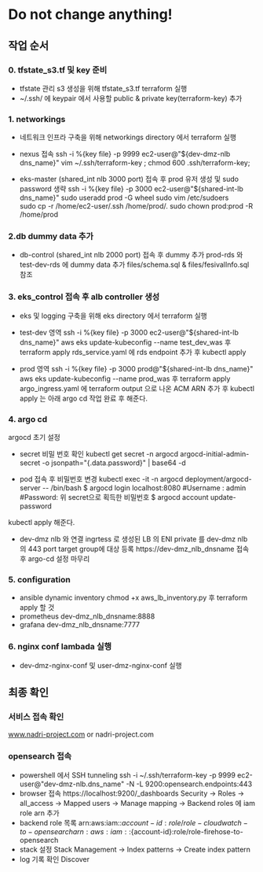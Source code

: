 # Do not change anything!

##  작업 순서

### 0. tfstate_s3.tf 및 key 준비
- tfstate 관리 s3 생성을 위해 tfstate_s3.tf terraform 실행
- ~/.ssh/ 에 keypair 에서 사용할 public & private key(terraform-key) 추가
### 1. networkings
- 네트워크 인프라 구축을 위해 networkings directory 에서 terraform 실행
- nexus 접속
ssh -i %{key file} -p 9999 ec2-user@"${dev-dmz-nlb dns_name}"
vim ~/.ssh/terraform-key ;
chmod 600 .ssh/terraform-key;

- eks-master (shared_int nlb 3000 port) 접속 후 prod 유저 생성 및 sudo password 생략
ssh -i %{key file} -p 3000 ec2-user@"${shared-int-lb dns_name}"
sudo useradd prod -G wheel
sudo vim /etc/sudoers           
sudo cp -r /home/ec2-user/.ssh /home/prod/.
sudo chown prod:prod -R /home/prod

### 2.db dummy data 추가
- db-control (shared_int nlb 2000 port) 접속 후 dummy 추가
prod-rds 와 test-dev-rds 에 dummy data 추가 
files/schema.sql & files/fesivalInfo.sql 참조

### 3. eks_control 접속 후 alb controller 생성
- eks 및 logging 구축을 위해 eks directory 에서 terraform 실행
- test-dev 영역
ssh -i %{key file} -p 3000 ec2-user@"${shared-int-lb dns_name}"
aws eks update-kubeconfig --name test_dev_was 후 terraform apply
rds_service.yaml 에 rds endpoint 추가 후 kubectl apply

- prod 영역
ssh -i %{key file} -p 3000 prod@"${shared-int-lb dns_name}"
aws eks update-kubeconfig --name prod_was 후 terraform apply
argo_ingress.yaml 에 terraform output 으로 나온 ACM ARN 추가 후 kubectl apply 는 아래 argo cd 작업 완료 후 해준다.

### 4. argo cd
argocd 초기 설정
- secret 비밀 번호 확인
kubectl get secret -n argocd argocd-initial-admin-secret -o jsonpath="{.data.password}" | base64 -d

- pod 접속 후 비밀번호 변경
kubectl exec -it -n argocd deployment/argocd-server -- /bin/bash
$ argocd login localhost:8080
#Username : admin
#Password: 위 secret으로 획득한 비밀번호
$ argocd account update-password

kubectl apply 해준다.

- dev-dmz nlb 와 연결
ingrtess 로 생성된 LB 의 ENI private 를 dev-dmz nlb 의 443 port target group에 대상 등록
https://dev-dmz_nlb_dnsname 접속 후 argo-cd 설정 마무리

### 5. configuration
- ansible dynamic inventory
chmod +x aws_lb_inventory.py 후 terraform apply 할 것
- prometheus
dev-dmz_nlb_dnsname:8888
- grafana
dev-dmz_nlb_dnsname:7777

### 6. nginx conf lambada 실행
- dev-dmz-nginx-conf 및 user-dmz-nginx-conf 실행
## 최종 확인
### 서비스 접속 확인
www.nadri-project.com or nadri-project.com
### opensearch 접속
- powershell 에서 SSH tunneling
ssh -i ~/.ssh/terraform-key -p 9999 ec2-user@"dev-dmz-nlb.dns_name" -N -L 9200:opensearch.endpoints:443
- browser 접속
https://localhost:9200/_dashboards
Security -> Roles -> all_access -> Mapped users -> Manage mapping
-> Backend roles 에 iam role arn 추가
- backend role 목록
arn:aws:iam::${account-id}:role/role-cloudwatch-to-opensearch
arn:aws:iam::${account-id}:role/role-firehose-to-opensearch
- stack 설정
Stack Management -> Index patterns -> Create index pattern
- log 기록 확인
Discover